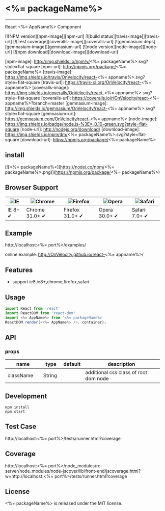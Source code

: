 # <%= packageName%>
---

React <%= AppName%> Component

[![NPM version][npm-image]][npm-url]
[![build status][travis-image]][travis-url]
[![Test coverage][coveralls-image]][coveralls-url]
[![gemnasium deps][gemnasium-image]][gemnasium-url]
[![node version][node-image]][node-url]
[![npm download][download-image]][download-url]

[npm-image]: http://img.shields.io/npm/v/<%= packageName%>.svg?style=flat-square
[npm-url]: http://npmjs.org/package/<%= packageName%>
[travis-image]: https://img.shields.io/travis/OnVelocity/react-<%= appname%>.svg?style=flat-square
[travis-url]: https://travis-ci.org/OnVelocity/react-<%= appname%>
[coveralls-image]: https://img.shields.io/coveralls/OnVelocity/react-<%= appname%>.svg?style=flat-square
[coveralls-url]: https://coveralls.io/r/OnVelocity/react-<%= appname%>?branch=master
[gemnasium-image]: http://img.shields.io/gemnasium/OnVelocity/react-<%= appname%>.svg?style=flat-square
[gemnasium-url]: https://gemnasium.com/OnVelocity/react-<%= appname%>
[node-image]: https://img.shields.io/badge/node.js-%3E=_0.10-green.svg?style=flat-square
[node-url]: http://nodejs.org/download/
[download-image]: https://img.shields.io/npm/dm/<%= packageName%>.svg?style=flat-square
[download-url]: https://npmjs.org/package/<%= packageName%>


## install

[![<%= packageName%>](https://nodei.co/npm/<%= packageName%>.png)](https://npmjs.org/package/<%= packageName%>)


## Browser Support

|![IE](https://raw.github.com/alrra/browser-logos/master/internet-explorer/internet-explorer_48x48.png) | ![Chrome](https://raw.github.com/alrra/browser-logos/master/chrome/chrome_48x48.png) | ![Firefox](https://raw.github.com/alrra/browser-logos/master/firefox/firefox_48x48.png) | ![Opera](https://raw.github.com/alrra/browser-logos/master/opera/opera_48x48.png) | ![Safari](https://raw.github.com/alrra/browser-logos/master/safari/safari_48x48.png)|
| --- | --- | --- | --- | --- |
| IE 8+ ✔ | Chrome 31.0+ ✔ | Firefox 31.0+ ✔ | Opera 30.0+ ✔ | Safari 7.0+ ✔ |


## Example

http://localhost:<%= port%>/examples/

online example: http://OnVelocity.github.io/react-<%= appname%>/


## Features

* support ie8,ie8+,chrome,firefox,safari


## Usage

```js
import React from 'react'
import ReactDOM from 'react-dom'
import <%= AppName%> from '<%= packageName%>'
ReactDOM.render(<<%= AppName%> />, container);
```


## API


### props

<table class="table table-bordered table-striped">
    <thead>
    <tr>
        <th style="width: 100px;">name</th>
        <th style="width: 50px;">type</th>
        <th style="width: 50px;">default</th>
        <th>description</th>
    </tr>
    </thead>
    <tbody>
        <tr>
          <td>className</td>
          <td>String</td>
          <td></td>
          <td>additional css class of root dom node</td>
        </tr>
    </tbody>
</table>


## Development

```
npm install
npm start
```


## Test Case

http://localhost:<%= port%>/tests/runner.html?coverage


## Coverage

http://localhost:<%= port%>/node_modules/rc-server/node_modules/node-jscover/lib/front-end/jscoverage.html?w=http://localhost:<%= port%>/tests/runner.html?coverage


## License

<%= packageName%> is released under the MIT license.

